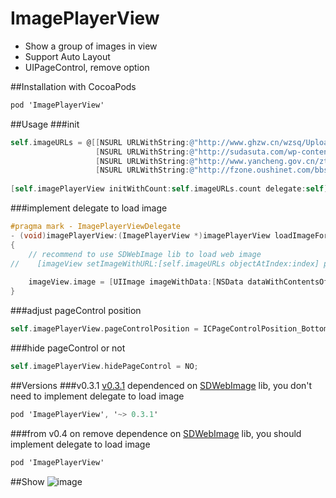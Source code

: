 ImagePlayerView
===============

* Show a group of images in view
* Support Auto Layout
* UIPageControl, remove option

##Installation with CocoaPods
```objective-c
pod 'ImagePlayerView'
```

##Usage
###init
```objective-c
self.imageURLs = @[[NSURL URLWithString:@"http://www.ghzw.cn/wzsq/UploadFiles_9194/201109/20110915154150869.bmp"],
                   [NSURL URLWithString:@"http://sudasuta.com/wp-content/uploads/2013/10/10143181686_375e063f2c_z.jpg"],
                   [NSURL URLWithString:@"http://www.yancheng.gov.cn/ztzl/zgycddhsdgy/xwdt/201109/W020110902584601289616.jpg"],
                   [NSURL URLWithString:@"http://fzone.oushinet.com/bbs/data/attachment/forum/201208/15/074140zsb6ko6hfhzrb40q.jpg"]];
    
[self.imagePlayerView initWithCount:self.imageURLs.count delegate:self];
```

###implement delegate to load image
```objective-c
#pragma mark - ImagePlayerViewDelegate
- (void)imagePlayerView:(ImagePlayerView *)imagePlayerView loadImageForImageView:(UIImageView *)imageView index:(NSInteger)index
{
    // recommend to use SDWebImage lib to load web image
//    [imageView setImageWithURL:[self.imageURLs objectAtIndex:index] placeholderImage:nil];
    
    imageView.image = [UIImage imageWithData:[NSData dataWithContentsOfURL:[self.imageURLs objectAtIndex:index]]];
}
```

###adjust pageControl position
```objective-c
self.imagePlayerView.pageControlPosition = ICPageControlPosition_BottomLeft;
```
    
###hide pageControl or not
```objective-c
self.imagePlayerView.hidePageControl = NO;
```

##Versions
###v0.3.1
[v0.3.1](https://github.com/interchen/ImagePlayerView/tree/0.3.1) dependenced on [SDWebImage](https://github.com/rs/SDWebImage) lib, you don't need to implement delegate to load image
```objective-c
pod 'ImagePlayerView', '~> 0.3.1'
```

###from v0.4 on
remove dependence on [SDWebImage](https://github.com/rs/SDWebImage) lib, you should implement delegate to load image
```objective-c
pod 'ImagePlayerView'
```

##Show
![image](https://raw.githubusercontent.com/interchen/ImagePlayerView/master/Images/ImagePlayerView-01.png)

